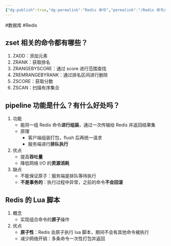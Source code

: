 ```yaml
---
{"dg-publish":true,"dg-permalink":"Redis 命令","permalink":"/Redis 命令/"}
---
```



#数据库 #Redis 

## zset 相关的命令都有哪些？

1. ZADD：添加元素
2. ZRANK：获取排名
3. ZRANGEBYSCORE：通过 score 进行范围查找
4. ZREMRANGEBYRANK：通过排名区间进行删除
5. ZSCORE：获取分数
6. ZSCAN：扫描有序集合

## pipeline 功能是什么？有什么好处吗？

1. 功能
	- 能将一组 Redis 命令**进行组装**，通过一次传输给 Redis 并返回结果集
	- 原理
		- 客户端组装打包，flush 后再统一请求
		- 服务端进行**排队执行**
2. 优点
	- 提高**吞吐量**
	- 降低网络 I/O 的**资源消耗**
3. 缺点
	- 不能保证原子：服务端是排队等待执行
	- **不是事务的**：执行过程中异常，之前的命令**不会回滚**

## Redis 的 Lua 脚本

1. 概念
	- 实现组合命令的**原子**操作
2. 优点
	- **原子性**：Redis 会原子执行 lua 脚本，期间不会有其他命令被执行
	- 减少网络开销：多条命令一次性打包并返回